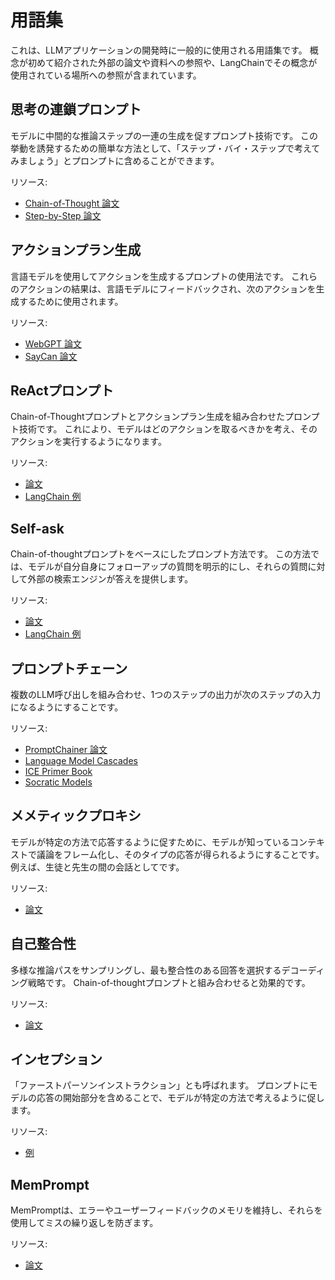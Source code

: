 # 用語集

これは、LLMアプリケーションの開発時に一般的に使用される用語集です。
概念が初めて紹介された外部の論文や資料への参照や、LangChainでその概念が使用されている場所への参照が含まれています。

## 思考の連鎖プロンプト

モデルに中間的な推論ステップの一連の生成を促すプロンプト技術です。
この挙動を誘発するための簡単な方法として、「ステップ・バイ・ステップで考えてみましょう」とプロンプトに含めることができます。

リソース:

- [Chain-of-Thought 論文](https://arxiv.org/pdf/2201.11903.pdf)
- [Step-by-Step 論文](https://arxiv.org/abs/2112.00114)

## アクションプラン生成

言語モデルを使用してアクションを生成するプロンプトの使用法です。
これらのアクションの結果は、言語モデルにフィードバックされ、次のアクションを生成するために使用されます。

リソース:

- [WebGPT 論文](https://arxiv.org/pdf/2112.09332.pdf)
- [SayCan 論文](https://say-can.github.io/assets/palm_saycan.pdf)

## ReActプロンプト

Chain-of-Thoughtプロンプトとアクションプラン生成を組み合わせたプロンプト技術です。
これにより、モデルはどのアクションを取るべきかを考え、そのアクションを実行するようになります。

リソース:

- [論文](https://arxiv.org/pdf/2210.03629.pdf)
- [LangChain 例](modules/agents/agents/examples/react.ipynb)

## Self-ask

Chain-of-thoughtプロンプトをベースにしたプロンプト方法です。
この方法では、モデルが自分自身にフォローアップの質問を明示的にし、それらの質問に対して外部の検索エンジンが答えを提供します。

リソース:

- [論文](https://ofir.io/self-ask.pdf)
- [LangChain 例](modules/agents/agents/examples/self_ask_with_search.ipynb)

## プロンプトチェーン

複数のLLM呼び出しを組み合わせ、1つのステップの出力が次のステップの入力になるようにすることです。

リソース:

- [PromptChainer 論文](https://arxiv.org/pdf/2203.06566.pdf)
- [Language Model Cascades](https://arxiv.org/abs/2207.10342)
- [ICE Primer Book](https://primer.ought.org/)
- [Socratic Models](https://socraticmodels.github.io/)

## メメティックプロキシ

モデルが特定の方法で応答するように促すために、モデルが知っているコンテキストで議論をフレーム化し、そのタイプの応答が得られるようにすることです。例えば、生徒と先生の間の会話としてです。

リソース:

- [論文](https://arxiv.org/pdf/2102.07350.pdf)

## 自己整合性

多様な推論パスをサンプリングし、最も整合性のある回答を選択するデコーディング戦略です。
Chain-of-thoughtプロンプトと組み合わせると効果的です。

リソース:

- [論文](https://arxiv.org/pdf/2203.11171.pdf)

## インセプション

「ファーストパーソンインストラクション」とも呼ばれます。
プロンプトにモデルの応答の開始部分を含めることで、モデルが特定の方法で考えるように促します。

リソース:

- [例](https://twitter.com/goodside/status/1583262455207460865?s=20&t=8Hz7XBnK1OF8siQrxxCIGQ)

## MemPrompt

MemPromptは、エラーやユーザーフィードバックのメモリを維持し、それらを使用してミスの繰り返しを防ぎます。

リソース:

- [論文](https://memprompt.com/)